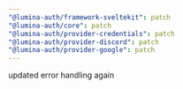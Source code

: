 ```yaml
---
"@lumina-auth/framework-sveltekit": patch
"@lumina-auth/core": patch
"@lumina-auth/provider-credentials": patch
"@lumina-auth/provider-discord": patch
"@lumina-auth/provider-google": patch
---
```


updated error handling again
